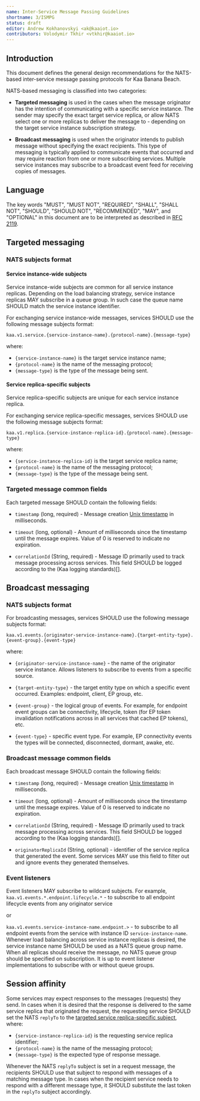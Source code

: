 ```yaml
---
name: Inter-Service Message Passing Guidelines
shortname: 3/ISMPG
status: draft
editor: Andrew Kokhanovskyi <ak@kaaiot.io>
contributors: Volodymir Tkhir <vtkhir@kaaiot.io>
---
```


<!-- toc -->


## Introduction

This document defines the general design recommendations for the NATS-based inter-service message passing protocols for Kaa Banana Beach.

NATS-based messaging is classified into two categories:

- **Targeted messaging** is used in the cases when the message originator has the intention of communicating with a specific service instance.
The sender may specify the exact target service replica, or allow NATS select one or more replicas to deliver the message to - depending on the target service instance subscription strategy.

- **Broadcast messaging** is used when the originator intends to publish message without specifying the exact recipients.
This type of messaging is typically applied to communicate events that occurred and may require reaction from one or more subscribing services.
Multiple service instances may subscribe to a broadcast event feed for receiving copies of messages.


## Language

The key words "MUST", "MUST NOT", "REQUIRED", "SHALL", "SHALL NOT", "SHOULD", "SHOULD NOT", "RECOMMENDED", "MAY", and "OPTIONAL" in this document are to be interpreted as described in [RFC 2119](https://tools.ietf.org/html/rfc2119).


## Targeted messaging

### NATS subjects format

#### Service instance-wide subjects

Service instance-wide subjects are common for all service instance replicas.
Depending on the load balancing strategy, service instance replicas MAY subscribe in a queue group.
In such case the queue name SHOULD match the service instance identifier.

For exchanging service instance-wide messages, services SHOULD use the following message subjects format:
```
kaa.v1.service.{service-instance-name}.{protocol-name}.{message-type}
```

where:
- `{service-instance-name}` is the target service instance name;
- `{protocol-name}` is the name of the messaging protocol;
- `{message-type}` is the type of the message being sent.


#### Service replica-specific subjects

Service replica-specific subjects are unique for each service instance replica.

For exchanging service replica-specific messages, services SHOULD use the following message subjects format:
```
kaa.v1.replica.{service-instance-replica-id}.{protocol-name}.{message-type}
```

where:
- `{service-instance-replica-id}` is the target service replica name;
- `{protocol-name}` is the name of the messaging protocol;
- `{message-type}` is the type of the message being sent.


### Targeted message common fields

Each targeted message SHOULD contain the following fields:

- `timestamp` (long, required) - Message creation [Unix timestamp](https://en.wikipedia.org/wiki/Unix_time) in milliseconds.

- `timeout` (long, optional) - Amount of milliseconds since the timestamp until the message expires.
Value of 0 is reserved to indicate no expiration.

- `correlationId` (String, required) - Message ID primarily used to track message processing across services.
This field SHOULD be logged according to the (Kaa logging standards)[<!--TODO-->].


## Broadcast messaging

### NATS subjects format

For broadcasting messages, services SHOULD use the following message subjects format:
```
kaa.v1.events.{originator-service-instance-name}.{target-entity-type}.{event-group}.{event-type}
```

where:

- `{originator-service-instance-name}` - the name of the originator service instance.
Allows listeners to subscribe to events from a specific source.

- `{target-entity-type}` - the target entity type on which a specific event occurred.
Examples: endpoint, client, EP group, etc.

- `{event-group}` - the logical group of events.
For example, for endpoint event groups can be connectivity, lifecycle, token (for EP token invalidation notifications across in all services that cached EP tokens), etc.

- `{event-type}` - specific event type.
For example, EP connectivity events the types will be connected, disconnected, dormant, awake, etc.


### Broadcast message common fields

Each broadcast message SHOULD contain the following fields:

- `timestamp` (long, required) - Message creation [Unix timestamp](https://en.wikipedia.org/wiki/Unix_time) in milliseconds.

- `timeout` (long, optional) - Amount of milliseconds since the timestamp until the message expires.
Value of 0 is reserved to indicate no expiration.

- `correlationId` (String, required) - Message ID primarily used to track message processing across services.
This field SHOULD be logged according to the (Kaa logging standards)[<!--TODO-->].

- `originatorReplicaId` (String, optional) - identifier of the service replica that generated the event.
Some services MAY use this field to filter out and ignore events they generated themselves.


### Event listeners

Event listeners MAY subscribe to wildcard subjects.
For example, `kaa.v1.events.*.endpoint.lifecycle.*` - to subscribe to all endpoint lifecycle events from any originator service

or

`kaa.v1.events.service-instance-name.endpoint.>` - to subscribe to all endpoint events from the service with instance ID `service-instance-name`.
Whenever load balancing across service instance replicas is desired, the service instance name SHOULD be used as a NATS queue group name.
When all replicas should receive the message, no NATS queue group should be specified on subscription.
It is up to event listener implementations to subscribe with or without queue groups.


## Session affinity

Some services may expect responses to the messages (requests) they send.
In cases when it is desired that the response is delivered to the same service replica that originated the request, the requesting service SHOULD set the NATS `replyTo` to the [targeted service replica-specific subject](#service-replica-specific-subjects), where:
- `{service-instance-replica-id}` is the requesting service replica identifier;
- `{protocol-name}` is the name of the messaging protocol;
- `{message-type}` is the expected type of response message.

Whenever the NATS `replyTo` subject is set in a request message, the recipients SHOULD use that subject to respond with messages of a matching message type.
In cases when the recipient service needs to respond with a different message type, it SHOULD substitute the last token in the `replyTo` subject accordingly.
